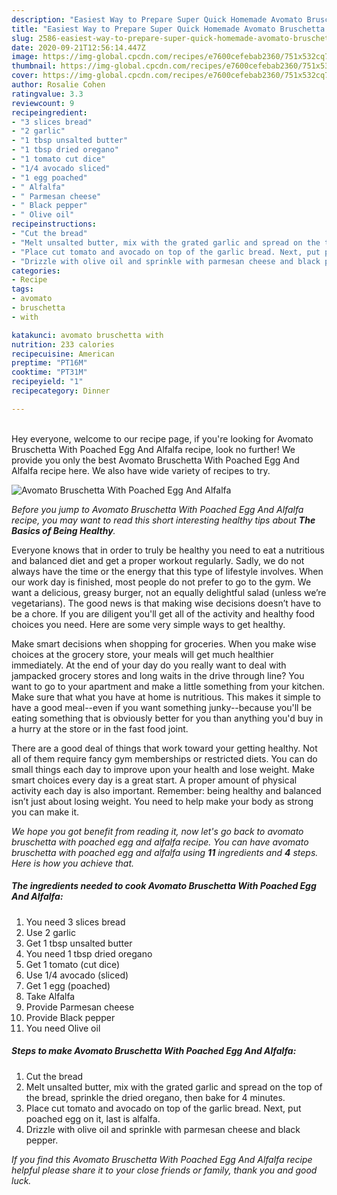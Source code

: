 ```yaml
---
description: "Easiest Way to Prepare Super Quick Homemade Avomato Bruschetta With Poached Egg And Alfalfa"
title: "Easiest Way to Prepare Super Quick Homemade Avomato Bruschetta With Poached Egg And Alfalfa"
slug: 2586-easiest-way-to-prepare-super-quick-homemade-avomato-bruschetta-with-poached-egg-and-alfalfa
date: 2020-09-21T12:56:14.447Z
image: https://img-global.cpcdn.com/recipes/e7600cefebab2360/751x532cq70/avomato-bruschetta-with-poached-egg-and-alfalfa-recipe-main-photo.jpg
thumbnail: https://img-global.cpcdn.com/recipes/e7600cefebab2360/751x532cq70/avomato-bruschetta-with-poached-egg-and-alfalfa-recipe-main-photo.jpg
cover: https://img-global.cpcdn.com/recipes/e7600cefebab2360/751x532cq70/avomato-bruschetta-with-poached-egg-and-alfalfa-recipe-main-photo.jpg
author: Rosalie Cohen
ratingvalue: 3.3
reviewcount: 9
recipeingredient:
- "3 slices bread"
- "2 garlic"
- "1 tbsp unsalted butter"
- "1 tbsp dried oregano"
- "1 tomato cut dice"
- "1/4 avocado sliced"
- "1 egg poached"
- " Alfalfa"
- " Parmesan cheese"
- " Black pepper"
- " Olive oil"
recipeinstructions:
- "Cut the bread"
- "Melt unsalted butter, mix with the grated garlic and spread on the top of the bread, sprinkle the dried oregano, then bake for 4 minutes."
- "Place cut tomato and avocado on top of the garlic bread. Next, put poached egg on it, last is alfalfa."
- "Drizzle with olive oil and sprinkle with parmesan cheese and black pepper."
categories:
- Recipe
tags:
- avomato
- bruschetta
- with

katakunci: avomato bruschetta with 
nutrition: 233 calories
recipecuisine: American
preptime: "PT16M"
cooktime: "PT31M"
recipeyield: "1"
recipecategory: Dinner

---
```

<br>
Hey everyone, welcome to our recipe page, if you're looking for Avomato Bruschetta With Poached Egg And Alfalfa recipe, look no further! We provide you only the best Avomato Bruschetta With Poached Egg And Alfalfa recipe here. We also have wide variety of recipes to try.
<br>


![Avomato Bruschetta With Poached Egg And Alfalfa](https://img-global.cpcdn.com/recipes/e7600cefebab2360/751x532cq70/avomato-bruschetta-with-poached-egg-and-alfalfa-recipe-main-photo.jpg)

<i>Before you jump to Avomato Bruschetta With Poached Egg And Alfalfa recipe, you may want to read this short interesting healthy tips about <strong>The Basics of Being Healthy</strong>.</i>

Everyone knows that in order to truly be healthy you need to eat a nutritious and balanced diet and get a proper workout regularly. Sadly, we do not always have the time or the energy that this type of lifestyle involves. When our work day is finished, most people do not prefer to go to the gym. We want a delicious, greasy burger, not an equally delightful salad (unless we’re vegetarians). The good news is that making wise decisions doesn’t have to be a chore. If you are diligent you'll get all of the activity and healthy food choices you need. Here are some very simple ways to get healthy.

Make smart decisions when shopping for groceries. When you make wise choices at the grocery store, your meals will get much healthier immediately. At the end of your day do you really want to deal with jampacked grocery stores and long waits in the drive through line? You want to go to your apartment and make a little something from your kitchen. Make sure that what you have at home is nutritious. This makes it simple to have a good meal--even if you want something junky--because you'll be eating something that is obviously better for you than anything you'd buy in a hurry at the store or in the fast food joint.

There are a good deal of things that work toward your getting healthy. Not all of them require fancy gym memberships or restricted diets. You can do small things each day to improve upon your health and lose weight. Make smart choices every day is a great start. A proper amount of physical activity each day is also important. Remember: being healthy and balanced isn’t just about losing weight. You need to help make your body as strong you can make it. 


<i>We hope you got benefit from reading it, now let's go back to avomato bruschetta with poached egg and alfalfa recipe. You can have avomato bruschetta with poached egg and alfalfa using <strong>11</strong> ingredients and <strong>4</strong> steps. Here is how you achieve that.
</i>

##### The ingredients needed to cook Avomato Bruschetta With Poached Egg And Alfalfa:

1. You need 3 slices bread
1. Use 2 garlic
1. Get 1 tbsp unsalted butter
1. You need 1 tbsp dried oregano
1. Get 1 tomato (cut dice)
1. Use 1/4 avocado (sliced)
1. Get 1 egg (poached)
1. Take  Alfalfa
1. Provide  Parmesan cheese
1. Provide  Black pepper
1. You need  Olive oil


##### Steps to make Avomato Bruschetta With Poached Egg And Alfalfa:

1. Cut the bread
1. Melt unsalted butter, mix with the grated garlic and spread on the top of the bread, sprinkle the dried oregano, then bake for 4 minutes.
1. Place cut tomato and avocado on top of the garlic bread. Next, put poached egg on it, last is alfalfa.
1. Drizzle with olive oil and sprinkle with parmesan cheese and black pepper.


<i>If you find this Avomato Bruschetta With Poached Egg And Alfalfa recipe helpful please share it to your close friends or family, thank you and good luck.</i>
